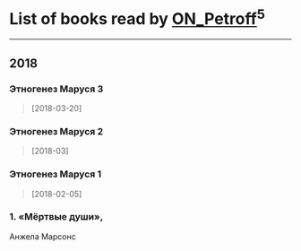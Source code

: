 # List of books read by [ON_Petroff](https://www.facebook.com/app_scoped_user_id/1079841742132777/)<sup>5</sup>
---

## 2018

### Этногенез Маруся 3
> [2018-03-20] 


### Этногенез Маруся 2
> [2018-03] 


### Этногенез Маруся 1
> [2018-02-05] 




### 1. «Мёртвые души»,
Анжела Марсонс



